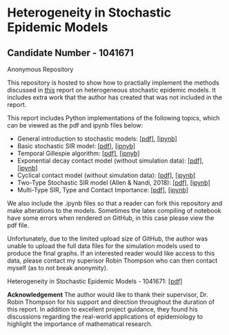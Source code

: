 # Heterogeneity in Stochastic Epidemic Models
## Candidate Number -  1041671

Anonymous Repository

This repository is hosted to show how to practially implement the methods discussed in [this](https://github.com/thomasarmstrong98/epidemic_modelling/blob/master/dissertation_final_draft.pdf) report on heterogeneous stochastic epidemic models. It includes extra work that the author has created that was not included in the report. 

This report includes Python implementations of the following topics, which can be viewed as the pdf and ipynb files below:
- General introduction to stochastic models: [[pdf]](https://github.com/anonymousoxforddissertation/epidemic_modelling/blob/master/intro_stochastic_models.pdf), [[ipynb]](https://github.com/anonymousoxforddissertation/epidemic_modelling/blob/master/notebooks/intro_stochastic_models.ipynb)
- Basic stochastic SIR model: [[pdf]](https://github.com/anonymousoxforddissertation/epidemic_modelling/blob/master/basic_stochastic_sir.pdf), [[ipnyb]](https://github.com/anonymousoxforddissertation/epidemic_modelling/blob/master/notebooks/basic_stochastic_sir.ipynb)
- Temporal Gillespie algorithm: [[pdf]](https://github.com/anonymousoxforddissertation/epidemic_modelling/blob/master/time_dependent_gillespie.pdf), [[ipnyb]](https://github.com/anonymousoxforddissertation/epidemic_modelling/blob/master/notebooks/time_dependent_gillespie.ipynb)
- Exponential decay contact model (without simulation data): [[pdf]](https://github.com/anonymousoxforddissertation/epidemic_modelling/blob/master/exponential_contact_model.pdf), [[ipynb]](https://github.com/anonymousoxforddissertation/epidemic_modelling/blob/master/notebooks/exponential_contact_model.ipynb)
- Cyclical contact model (without simulation data): [[pdf]](https://github.com/anonymousoxforddissertation/epidemic_modelling/blob/master/cosine_contact_model.pdf), [[ipynb]](https://github.com/anonymousoxforddissertation/epidemic_modelling/blob/master/notebooks/cosine_contact_model.ipynb)
- Two-Type Stochastic SIR model (Allen & Nandi, 2018): [[pdf]](https://github.com/anonymousoxforddissertation/epidemic_modelling/blob/master/stochastic_two_group_model.pdf), [[ipynb]](https://github.com/anonymousoxforddissertation/epidemic_modelling/blob/master/notebooks/stochastic_two_group_model.ipynb)
- Multi-Type SIR, Type and Contact Importance: [[pdf]](https://github.com/anonymousoxforddissertation/epidemic_modelling/blob/master/e_val_multi_group_model.pdf), [[ipynb]](https://github.com/anonymousoxforddissertation/epidemic_modelling/blob/master/notebooks/e_val_multi_group_model.ipynb)

We also include the .ipynb files so that a reader can fork this repository and make alterations to the models. Sometimes the latex compiling of notebook have some errors when rendered on GitHub, in this case please view the pdf file.

Unfortunately, due to the limited upload size of GitHub, the author was unable to upload the full data files for the simulation models used to produce the final graphs. If an interested reader would like access to this data, please contact my superisor Robin Thompson who can then contact myself (as to not break anonymity). 

Heterogeneity in Stochastic Epidemic Models - 1041671: [[pdf]](https://github.com/thomasarmstrong98/epidemic_modelling/blob/master/dissertation_final_draft.pdf)

**Acknowledgement**
The author would like to thank their supervisor, Dr. Robin Thompson for his support and direction throughout the duration of this report. In addition to excellent project guidance, they found his discussions regarding the real-world applications of epidemiology to highlight the importance of mathematical research.
